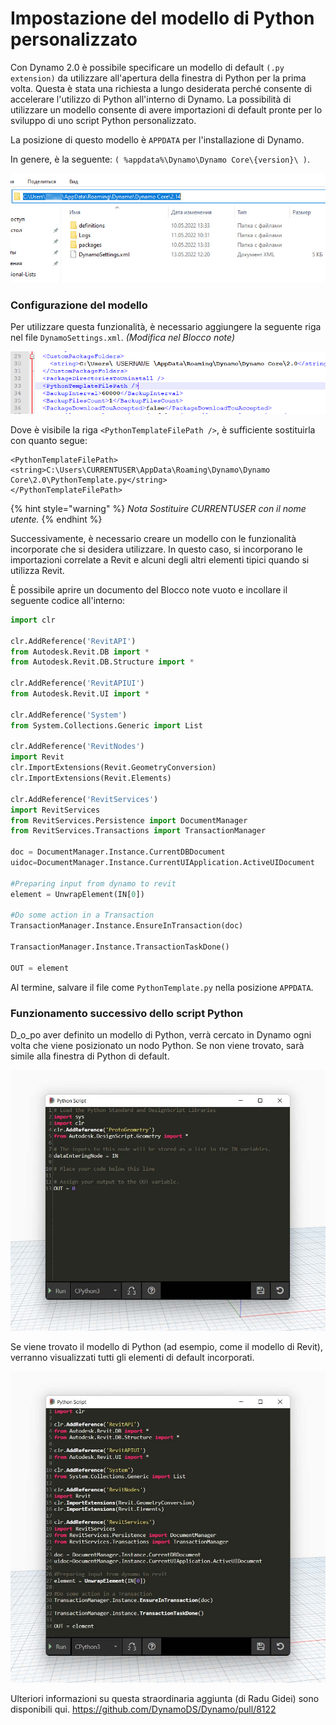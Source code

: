 # Impostazione del modello di Python personalizzato

Con Dynamo 2.0 è possibile specificare un modello di default `(.py extension)` da utilizzare all'apertura della finestra di Python per la prima volta. Questa è stata una richiesta a lungo desiderata perché consente di accelerare l'utilizzo di Python all'interno di Dynamo. La possibilità di utilizzare un modello consente di avere importazioni di default pronte per lo sviluppo di uno script Python personalizzato.

La posizione di questo modello è `APPDATA` per l'installazione di Dynamo.

In genere, è la seguente: `( %appdata%\Dynamo\Dynamo Core\{version}\ )`.

![](../images/8-3/3/pythontemplates-appdatafolderlocation.jpg)

### Configurazione del modello

Per utilizzare questa funzionalità, è necessario aggiungere la seguente riga nel file `DynamoSettings.xml`. _(Modifica nel Blocco note)_

![](../images/8-3/3/pythontemplates-dynamosettingsxmlfile.png)

Dove è visibile la riga `<PythonTemplateFilePath />`, è sufficiente sostituirla con quanto segue:

```
<PythonTemplateFilePath>
<string>C:\Users\CURRENTUSER\AppData\Roaming\Dynamo\Dynamo Core\2.0\PythonTemplate.py</string>
</PythonTemplateFilePath>
```

{% hint style="warning" %} 
_Nota Sostituire CURRENTUSER con il nome utente._ 
{% endhint %}

Successivamente, è necessario creare un modello con le funzionalità incorporate che si desidera utilizzare. In questo caso, si incorporano le importazioni correlate a Revit e alcuni degli altri elementi tipici quando si utilizza Revit.

È possibile aprire un documento del Blocco note vuoto e incollare il seguente codice all'interno:

``` py
import clr

clr.AddReference('RevitAPI')
from Autodesk.Revit.DB import *
from Autodesk.Revit.DB.Structure import *

clr.AddReference('RevitAPIUI')
from Autodesk.Revit.UI import *

clr.AddReference('System')
from System.Collections.Generic import List

clr.AddReference('RevitNodes')
import Revit
clr.ImportExtensions(Revit.GeometryConversion)
clr.ImportExtensions(Revit.Elements)

clr.AddReference('RevitServices')
import RevitServices
from RevitServices.Persistence import DocumentManager
from RevitServices.Transactions import TransactionManager

doc = DocumentManager.Instance.CurrentDBDocument
uidoc=DocumentManager.Instance.CurrentUIApplication.ActiveUIDocument

#Preparing input from dynamo to revit
element = UnwrapElement(IN[0])

#Do some action in a Transaction
TransactionManager.Instance.EnsureInTransaction(doc)

TransactionManager.Instance.TransactionTaskDone()

OUT = element
```

Al termine, salvare il file come `PythonTemplate.py` nella posizione `APPDATA`.

### Funzionamento successivo dello script Python

D_o_po aver definito un modello di Python, verrà cercato in Dynamo ogni volta che viene posizionato un nodo Python. Se non viene trovato, sarà simile alla finestra di Python di default.

![](../images/8-3/3/pythontemplates-beforesetuptemplate.jpg)

Se viene trovato il modello di Python (ad esempio, come il modello di Revit), verranno visualizzati tutti gli elementi di default incorporati.

![](../images/8-3/3/pythontemplates-aftersetuptemplate.jpg)

Ulteriori informazioni su questa straordinaria aggiunta (di Radu Gidei) sono disponibili qui. https://github.com/DynamoDS/Dynamo/pull/8122
